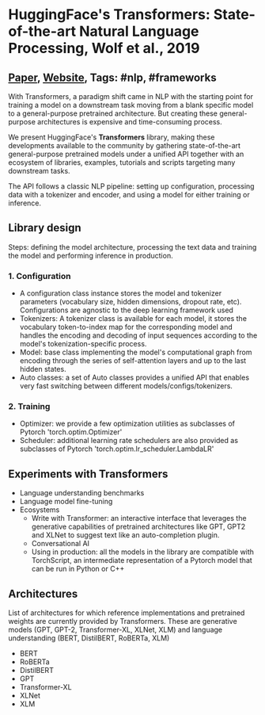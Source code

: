 # HuggingFace's Transformers: State-of-the-art Natural Language Processing, Wolf et al., 2019

## [Paper](https://arxiv.org/abs/1910.03771), [Website](https://huggingface.co/transformers/), Tags: \#nlp, \#frameworks

With Transformers, a paradigm shift came in NLP with the starting point for training a model on a downstream task moving from a blank specific model to a general-purpose pretrained architecture. But creating these general-purpose architectures is expensive and time-consuming process.

We present HuggingFace's **Transformers** library, making these developments available to the community by gathering state-of-the-art general-purpose pretrained models under a unified API together with an ecosystem of libraries, examples, tutorials and scripts targeting many downstream tasks.

The API follows a classic NLP pipeline: setting up configuration, processing data with a tokenizer and encoder, and using a model for either training or inference.

## Library design

Steps: defining the model architecture, processing the text data and training the model and performing inference in production.

### 1. Configuration

* A configuration class instance stores the model and tokenizer parameters (vocabulary size, hidden dimensions, dropout rate, etc). Configurations are agnostic to the deep learning framework used
* Tokenizers: A tokenizer class is available for each model, it stores the vocabulary token-to-index map for the corresponding model and handles the encoding and decoding of input sequences according to the model's tokenization-specific process.
* Model: base class implementing the model's computational graph from encoding through the series of self-attention layers and up to the last hidden states.
* Auto classes: a set of Auto classes provides a unified API that enables very fast switching between different models/configs/tokenizers.

### 2. Training

* Optimizer: we provide a few optimization utilities as subclasses of Pytorch 'torch.optim.Optimizer'
* Scheduler: additional learning rate schedulers are also provided as subclasses of Pytorch 'torch.optim.lr_scheduler.LambdaLR'

## Experiments with Transformers

* Language understanding benchmarks
* Language model fine-tuning
* Ecosystems
    - Write with Transformer: an interactive interface that leverages the generative capabilities of pretrained architectures like GPT, GPT2 and XLNet to suggest text like an auto-completion plugin.
    - Conversational AI
    - Using in production: all the models in the library are compatible with TorchScript, an intermediate representation of a Pytorch model that can be run in Python or C++

## Architectures

List of architectures for which reference implementations and pretrained weights are currently provided by Transformers. These are generative models (GPT, GPT-2, Transformer-XL, XLNet, XLM) and language understanding (BERT, DistilBERT, RoBERTa, XLM)

* BERT
* RoBERTa
* DistilBERT
* GPT
* Transformer-XL
* XLNet
* XLM


